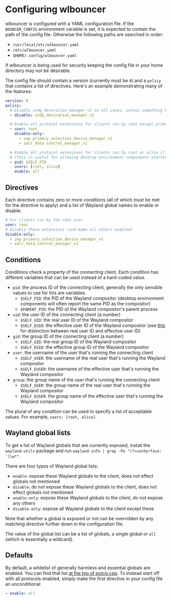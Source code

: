 # Configuring wlbouncer
wlbouncer is configured with a YAML configuration file. If the `BOUNCER_CONFIG` environment variable is set, it is expected to contain the path of the config file. Otherwise the following paths are searched in order:
- `/usr/local/etc/wlbouncer.yaml`
- `/etc/wlbouncer.yaml`
- `$HOME/.config/wlbouncer.yaml`

If wlbouncer is being used for security keeping the config file in your home directory may not be desirable.

The config file should contain a version (currently must be `0`) and a `policy` that contains a list of directives. Here's an example demonstrating many of the features:
```yaml
version: 0
policy:
  # Disable zxdg_decoration_manager_v1 in all cases, unless something below enables it
  - disable: zxdg_decoration_manager_v1

  # Enable all protocol extensions for clients run by root except primary selection and data control
  - user: root
    disable-only:
      - zwp_primary_selection_device_manager_v1
      - zwlr_data_control_manager_v1

  # Enable all protocol extensions for clients run by root or alice if their PID is the same as the compositors's PID
  # (this is useful for allowing desktop environment components started by the Wayland compositor)
  - pid: $SELF_PID
    users: [root, alice]
    enable: all
```

## Directives
Each directive contains zero or more conditions (all of which must be met for the directive to apply) and a list of Wayland global names to enable or disable.

```yaml
# For clients run by the root user
user: root
# Disable these extensions (and make all others enabled)
disable-only:
  - zwp_primary_selection_device_manager_v1
  - zwlr_data_control_manager_v1
```

## Conditions
Conditions check a property of the connecting client. Each condition has different variables that can be used instead of a hard-coded value.

- `pid`: the process ID of the connecting client, generally the only sensible values to use for this are variables.
  - `$SELF_PID`: the PID of the Wayland compositor (desktop environment components will often report the same PID as the compositor)
  - `$PARENT_PID`: the PID of the Wayland compositor's parent process
- `uid`: the user ID of the connecting client (a number)
  - `$SELF_UID`: the real user ID of the Wayland compositor
  - `$SELF_EUID`: the effective user ID of the Wayland compositor (see [this](https://en.wikipedia.org/wiki/User_identifier) for distinction between real user ID and effective user ID)
- `gid`: the group ID of the connecting client (a number)
  - `$SELF_GID`: the real group ID of the Wayland compositor
  - `$SELF_EGID`: the effective group ID of the Wayland compositor
- `user`: the username of the user that's running the connecting client
  - `$SELF_USER`: the username of the real user that's running the Wayland compositor
  - `$SELF_EUSER`: the username of the effective user that's running the Wayland compositor
- `group`: the group name of the user that's running the connecting client
  - `$SELF_USER`: the group name of the real user that's running the Wayland compositor
  - `$SELF_EUSER`: the group name of the effective user that's running the Wayland compositor

The plural of any condition can be used to specify a list of acceptable values. For example, `users: [root, alice]`.

## Wayland global lists
To get a list of Wayland globals that are currently exposed, install the `wayland-utils` package and run `wayland-info | grep -Po "(?<=interface: ')\w*"`.

There are four types of Wayland global lists:
- `enable`: expose these Wayland globals to the client, does not effect globals not mentioned
- `disable`: do not expose these Wayland globals to the client, does not effect globals not mentioned
- `enable-only`: expose these Wayland globals to the client, do not expose any others
- `disable-only`: expose all Wayland globals to the client except these

Note that whether a global is exposed or not can be overridden by any matching directive further down in the configuration file.

The value of the global list can be a list of globals, a single global or `all` (which is essentially a wildcard).

## Defaults
By default, a whitelist of generally harmless and essential globals are enabled. You can find that list [at the top of polciy.cpp](src/policy.cpp). To instead start off with all protocols enabled, simply make the first directive in your config file an unconditional:
```yaml
- enable: all
```
